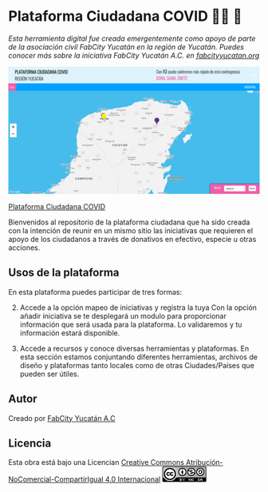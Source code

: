 # Plataforma Ciudadana COVID 👨‍💻 📍
*Esta herramienta digital fue creada emergentemente como apoyo de parte de la asociación civil FabCity Yucatán en la región de Yucatán. Puedes conocer más sobre la iniciativa FabCity Yucatán A.C. en [fabcityyucatan.org](http://fabcityyucatan.org/)*





![Image of mapa](https://github.com/fabcityyucatan/plataformaciudadanacovid/blob/master/img/fondo.png)




[Plataforma Ciudadana COVID](https://www.plataformaciudadanacovid.com/)

Bienvenidos al repositorio de la plataforma ciudadana que ha sido creada con la intención de reunir en un mismo sitio las iniciativas que requieren el apoyo de los ciudadanos a través de donativos en efectivo, especie u otras acciones. 


## Usos de la plataforma 
En esta plataforma puedes participar de tres formas:

2. Accede a la opción mapeo de iniciativas y registra la tuya
Con la opción añadir iniciativa se te desplegará un modulo para proporcionar información que será usada para la plataforma. Lo validaremos y tu información estará disponible.

3. Accede a recursos y conoce diversas herramientas y plataformas.
En esta sección estamos conjuntando diferentes herramientas, archivos de diseño y plataformas tanto locales como de otras Ciudades/Países que pueden ser útiles.


## Autor
Creado por 
[FabCity Yucatán A.C](http://fabcityyucatan.org/)


## Licencia 
Esta obra está bajo una Licencian [Creative Commons Atribución-NoComercial-CompartirIgual 4.0 Internacional](https://creativecommons.org/licenses/by-nc-sa/4.0/)
![Image of license](https://github.com/fabcityyucatan/plataformaciudadanacovid/blob/master/img/88x31.png)

